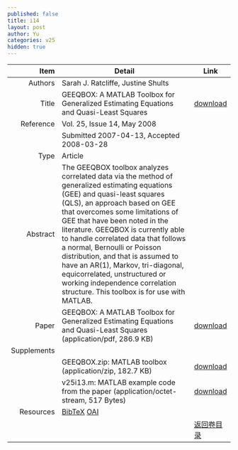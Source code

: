 ```yaml
---
published: false
title: i14
layout: post
author: Yu
categories: v25
hidden: true
---
```


| Item | Detail | Link |
|---:|---|---|
| Authors | Sarah J. Ratcliffe, Justine  Shults| |
| Title |GEEQBOX: A MATLAB Toolbox for Generalized Estimating Equations and Quasi-Least Squares | [download](http://www.jstatsoft.org/v25/i14/paper) |
| Reference |Vol. 25, Issue 14, May 2008 | |
| | Submitted 2007-04-13, Accepted 2008-03-28| | 
| Type | Article| |
| Abstract | The GEEQBOX toolbox analyzes correlated data via the method of generalized estimating equations (GEE) and quasi-least squares (QLS), an approach based on GEE that overcomes some limitations of GEE that have been noted in the literature. GEEQBOX is currently able to handle correlated data that follows a normal, Bernoulli or Poisson distribution, and that is assumed to have an AR(1), Markov, tri-diagonal, equicorrelated, unstructured or working independence correlation structure. This toolbox is for use with MATLAB.| |
| Paper | GEEQBOX: A MATLAB Toolbox for Generalized Estimating Equations and Quasi-Least Squares  (application/pdf, 286.9 KB)| [download](http://www.jstatsoft.org/v25/i14/paper) |
| Supplements | | |
| |GEEQBOX.zip: MATLAB toolbox  (application/zip, 182.7 KB)|  [download](http://www.jstatsoft.org/v25/i14/supp/1) |
| |v25i13.m: MATLAB example code from the paper  (application/octet-stream, 517 Bytes)|  [download](http://www.jstatsoft.org/v25/i14/supp/2) |
| Resources | [BibTeX](http://www.jstatsoft.org/v25/i14/bibtex) [OAI](http://www.jstatsoft.org/oai?verb=GetRecord&identifier=oai.jstatsoft/v25/i14&prefix=oai_dc)| |
| |  | [返回卷目录]({{site.baseurl}}/volume/v25.html) |
